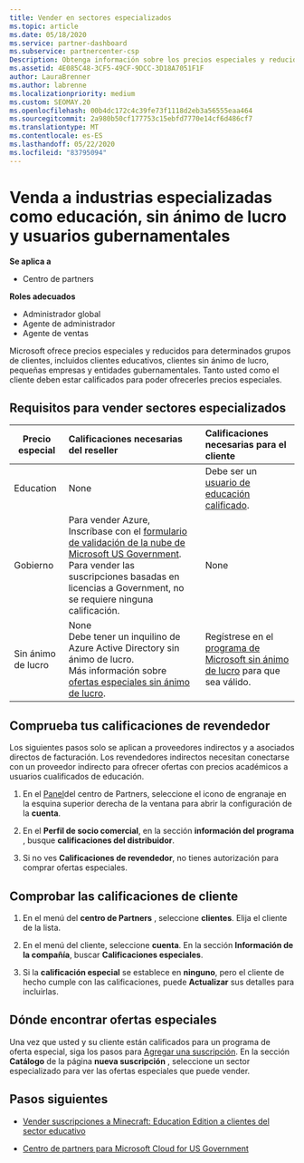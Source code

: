 ```yaml
---
title: Vender en sectores especializados
ms.topic: article
ms.date: 05/18/2020
ms.service: partner-dashboard
ms.subservice: partnercenter-csp
Description: Obtenga información sobre los precios especiales y reducidos de Microsoft para determinados grupos de clientes, incluidos clientes de educación, clientes sin ánimo de lucro y usuarios de la administración pública.
ms.assetid: 4E085C48-3CF5-49CF-9DCC-3D18A7051F1F
author: LauraBrenner
ms.author: labrenne
ms.localizationpriority: medium
ms.custom: SEOMAY.20
ms.openlocfilehash: 00b4dc172c4c39fe73f1118d2eb3a56555eaa464
ms.sourcegitcommit: 2a980b50cf177753c15ebfd7770e14cf6d486cf7
ms.translationtype: MT
ms.contentlocale: es-ES
ms.lasthandoff: 05/22/2020
ms.locfileid: "83795094"
---
```

# <a name="sell-to-specialized-industries-like-education-non-profit-and-government-users"></a>Venda a industrias especializadas como educación, sin ánimo de lucro y usuarios gubernamentales

**Se aplica a**

- Centro de partners

**Roles adecuados**

- Administrador global
- Agente de administrador
- Agente de ventas

Microsoft ofrece precios especiales y reducidos para determinados grupos de clientes, incluidos clientes educativos, clientes sin ánimo de lucro, pequeñas empresas y entidades gubernamentales. Tanto usted como el cliente deben estar calificados para poder ofrecerles precios especiales. 

## <a name="requirements-to-sell-to-specialized-industries"></a>Requisitos para vender sectores especializados

|**Precio especial**   |**Calificaciones necesarias del reseller**   |**Calificaciones necesarias para el cliente**   |
|----------------------------|:---------------------------------|:------------------------------------------|
|Education   |None   | Debe ser un [usuario de educación calificado](https://www.microsoftvolumelicensing.com/DocumentSearch.aspx?Mode=3&DocumentTypeId=7).   |
|Gobierno   |Para vender Azure, Inscríbase con el [formulario de validación de la nube de Microsoft US Government](https://azuregov.microsoft.com/csp). Para vender las suscripciones basadas en licencias a Government, no se requiere ninguna calificación.|   None|
|Sin ánimo de lucro  |None<br/> Debe tener un inquilino de Azure Active Directory sin ánimo de lucro.<br/> Más información sobre [ofertas especiales sin ánimo de lucro](https://assetsprod.microsoft.com/mpn/nonprofit-skus-in-csp-faq.pdf).   |Regístrese en el [programa de Microsoft sin ánimo de lucro](https://nonprofit.microsoft.com/#/register) para que sea válido.   |

## <a name="check-your-reseller-qualifications"></a>Comprueba tus calificaciones de revendedor

Los siguientes pasos solo se aplican a proveedores indirectos y a asociados directos de facturación. Los revendedores indirectos necesitan conectarse con un proveedor indirecto para ofrecer ofertas con precios académicos a usuarios cualificados de educación.

1. En el [Panel](https://partner.microsoft.com/dashboard)del centro de Partners, seleccione el icono de engranaje en la esquina superior derecha de la ventana para abrir la configuración de la **cuenta**.

2. En el **Perfil de socio comercial**, en la sección **información del programa** , busque **calificaciones del distribuidor**.

3. Si no ves **Calificaciones de revendedor**, no tienes autorización para comprar ofertas especiales.

## <a name="check-the-customer-qualifications"></a>Comprobar las calificaciones de cliente

1. En el menú del **centro de Partners** , seleccione **clientes**. Elija el cliente de la lista.

2. En el menú del cliente, seleccione **cuenta**. En la sección **Información de la compañía**, buscar **Calificaciones especiales**.

3. Si la **calificación especial** se establece en **ninguno**, pero el cliente de hecho cumple con las calificaciones, puede **Actualizar** sus detalles para incluirlas.

## <a name="where-to-find-special-offers"></a>Dónde encontrar ofertas especiales

Una vez que usted y su cliente están calificados para un programa de oferta especial, siga los pasos para [Agregar una suscripción](create-a-new-subscription.md). En la sección **Catálogo** de la página **nueva suscripción** , seleccione un sector especializado para ver las ofertas especiales que puede vender.

## <a name="next-steps"></a>Pasos siguientes

- [Vender suscripciones a Minecraft: Education Edition a clientes del sector educativo](minecraft-subscriptions.md)

- [Centro de partners para Microsoft Cloud for US Government](partner-center-for-microsoft-us-govt-cloud.md)

